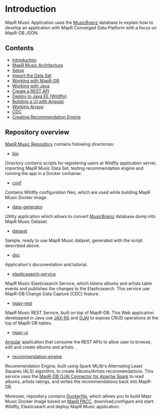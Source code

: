 # Introduction

MapR Music Application uses the [MusicBrainz](https://musicbrainz.org/) database to explain how to develop an 
application with MapR Converged Data Platform with a focus on MapR-DB JSON.


## Contents

* [Introduction](https://github.com/mapr-demos/mapr-music/blob/master/doc/tutorials/001-introduction.md)
* [MapR Music Architecture](https://github.com/mapr-demos/mapr-music/blob/master/doc/tutorials/002-mapr-music-architecture.md)
* [Setup](https://github.com/mapr-demos/mapr-music/blob/master/doc/tutorials/003-setup.md)
* [Import the Data Set](https://github.com/mapr-demos/mapr-music/blob/master/doc/tutorials/004-import-the-data-set.md)
* [Working with MapR-DB](https://github.com/mapr-demos/mapr-music/blob/master/doc/tutorials/005-working-with-mapr-db.md)
* [Working with Java](https://github.com/mapr-demos/mapr-music/blob/master/doc/tutorials/006-working-with-java.md)
* [Create a REST API](https://github.com/mapr-demos/mapr-music/blob/master/doc/tutorials/007-create-a-rest-api.md)
* [Deploy to Java EE (Wildfly)](https://github.com/mapr-demos/mapr-music/blob/master/doc/tutorials/008-deploy-to-wildfly.md)
* [Building a UI with Angular](https://github.com/mapr-demos/mapr-music/blob/master/doc/tutorials/009-building-a-ui-with-angular.md)
* [Working Arrays](https://github.com/mapr-demos/mapr-music/blob/master/doc/tutorials/010-working-with-arrays.md)
* [CDC](https://github.com/mapr-demos/mapr-music/blob/master/doc/tutorials/011-change-data-capture.md)
* [Creating Recommendation Engine](https://github.com/mapr-demos/mapr-music/blob/master/doc/tutorials/012-creating-recommendation-engine.md)

## Repository overview

[MapR Music Repository](https://github.com/mapr-demos/mapr-music/) contains following directories:

* [bin](https://github.com/mapr-demos/mapr-music/tree/master/bin)

Directory contains scripts for registering users at Wildfly application server, importing MapR Music Data Set, testing 
recommendation engine and running the app in a Docker container.

* [conf](https://github.com/mapr-demos/mapr-music/tree/master/conf)

Contains Wildfly configuration files, which are used while building MapR Music Docker image.

* [data-generator](https://github.com/mapr-demos/mapr-music/tree/master/data-generator)

Utility application which allows to convert [MusicBrainz](https://musicbrainz.org/) database dump into MapR Music Dataset.

* [dataset](https://github.com/mapr-demos/mapr-music/tree/master/dataset)

Sample, ready to use MapR Music dataset, generated with the script described above.

* [doc](https://github.com/mapr-demos/mapr-music/tree/master/doc)

Application's documentation and tutorial.

* [elasticsearch-service](https://github.com/mapr-demos/mapr-music/tree/master/elasticsearch-service)

MapR Music Elasticsearch Service, which listens albums and artists table events and publishes the changes to the Elasticsearch. This service use MapR-DB Change Data Capture (CDC) feature.

* [mapr-rest](https://github.com/mapr-demos/mapr-music/tree/master/mapr-rest)

MapR Music REST Service, built on top of MapR-DB. This Web application developped in Java use [JAX-RS](https://github.com/jax-rs) and [OJAI](https://maprdocs.mapr.com/home/MapR-DB/JSON_DB/develop-apps-jsonDB.html) to expose CRUD operations at the top of MapR-DB tables.

* [mapr-ui](https://github.com/mapr-demos/mapr-music/tree/master/mapr-ui)

[Angular](https://angular.io/) application that consume the REST APIs to allow user to browse, edit and create albums and artists.

* [recommendation-engine](https://github.com/mapr-demos/mapr-music/tree/master/recommendation-engine)

Recommendation Engine, built using Spark MLlib's Alternating Least Squares (ALS) algorithm, to create Albums/Artists recommendations. This service uses the [MapR-DB OJAI Connector for Apache Spark](https://maprdocs.mapr.com/home/Spark/NativeSparkConnectorJSON.html) to read albums, artists ratings, and writes the recommendations back into MapR-DB.

Moreover, repository contains [Dockerfile](https://github.com/mapr-demos/mapr-music/blob/master/Dockerfile), which allows 
you to build Mapr Music Docker image based on [MapR PACC](https://mapr.com/products/persistent-application-client-container/), download,configure and start: Wildfly, Elasticsearh and deploy MapR Music application.
